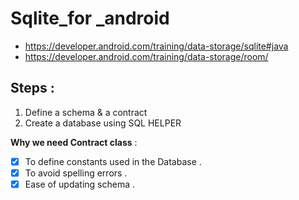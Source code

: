 # Sqlite_for _android
* https://developer.android.com/training/data-storage/sqlite#java
* https://developer.android.com/training/data-storage/room/
## Steps :
1. Define a schema & a contract 
2. Create a database using SQL HELPER

**Why we need Contract class** :
 
 - [x] To define constants used in the Database .
 - [x] To avoid spelling errors .
 - [x] Ease of updating schema .
